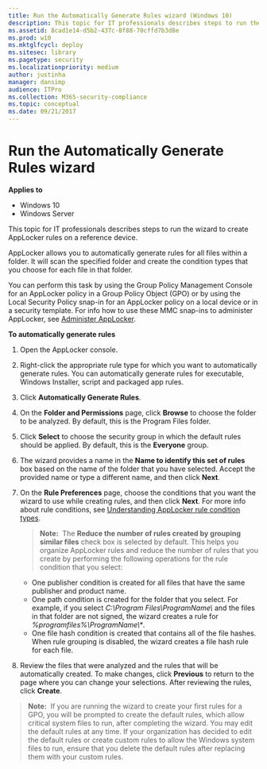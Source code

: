 ```yaml
---
title: Run the Automatically Generate Rules wizard (Windows 10)
description: This topic for IT professionals describes steps to run the wizard to create AppLocker rules on a reference device.
ms.assetid: 8cad1e14-d5b2-437c-8f88-70cffd7b3d8e
ms.prod: w10
ms.mktglfcycl: deploy
ms.sitesec: library
ms.pagetype: security
ms.localizationpriority: medium
author: justinha
manager: dansimp
audience: ITPro
ms.collection: M365-security-compliance
ms.topic: conceptual
ms.date: 09/21/2017
---
```


# Run the Automatically Generate Rules wizard

**Applies to**
 -   Windows 10 
 -   Windows Server

This topic for IT professionals describes steps to run the wizard to create AppLocker rules on a reference device.

AppLocker allows you to automatically generate rules for all files within a folder. It will scan the specified folder and create the condition types that you choose for each file in that folder.

You can perform this task by using the Group Policy Management Console for an AppLocker policy in a Group Policy Object (GPO) or by using the Local Security Policy snap-in for an AppLocker policy on a local device or in a security template. For info how to use these MMC snap-ins to administer AppLocker, see [Administer AppLocker](administer-applocker.md#bkmk-using-snapins).

**To automatically generate rules**

1.  Open the AppLocker console.
2.  Right-click the appropriate rule type for which you want to automatically generate rules. You can automatically generate rules for executable, Windows Installer, script and packaged app rules.
3.  Click **Automatically Generate Rules**.
4.  On the **Folder and Permissions** page, click **Browse** to choose the folder to be analyzed. By default, this is the Program Files folder.
5.  Click **Select** to choose the security group in which the default rules should be applied. By default, this is the **Everyone** group.
6.  The wizard provides a name in the **Name to identify this set of rules** box based on the name of the folder that you have selected. Accept the provided name or type a different name, and then click **Next**.
7.  On the **Rule Preferences** page, choose the conditions that you want the wizard to use while creating rules, and then click **Next**. For more info about rule conditions, see [Understanding AppLocker rule condition types](understanding-applocker-rule-condition-types.md).

    >**Note:**  The **Reduce the number of rules created by grouping similar files** check box is selected by default. This helps you organize AppLocker rules and reduce the number of rules that you create by performing the following operations for the rule condition that you select:
    
    -   One publisher condition is created for all files that have the same publisher and product name.
    -   One path condition is created for the folder that you select. For example, if you select *C:\\Program Files\\ProgramName\\* and the files in that folder are not signed, the wizard creates a rule for *%programfiles%\\ProgramName\\\**.
    -   One file hash condition is created that contains all of the file hashes. When rule grouping is disabled, the wizard creates a file hash rule for each file.
     
8.  Review the files that were analyzed and the rules that will be automatically created. To make changes, click **Previous** to return to the page where you can change your selections. After reviewing the rules, click **Create**.

>**Note:**  If you are running the wizard to create your first rules for a GPO, you will be prompted to create the default rules, which allow critical system files to run, after completing the wizard. You may edit the default rules at any time. If your organization has decided to edit the default rules or create custom rules to allow the Windows system files to run, ensure that you delete the default rules after replacing them with your custom rules.
